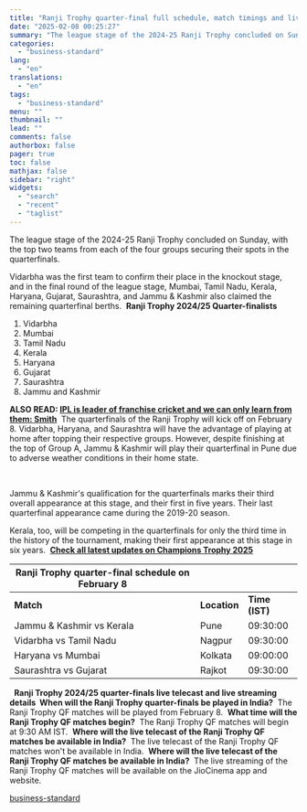 ```yaml
---
title: "Ranji Trophy quarter-final full schedule, match timings and live streaming"
date: "2025-02-08 00:25:27"
summary: "The league stage of the 2024-25 Ranji Trophy concluded on Sunday, with the top two teams from each of the four groups securing their spots in the quarterfinals. Vidarbha was the first team to confirm their place in the knockout stage, and in the final round of the league stage,..."
categories:
  - "business-standard"
lang:
  - "en"
translations:
  - "en"
tags:
  - "business-standard"
menu: ""
thumbnail: ""
lead: ""
comments: false
authorbox: false
pager: true
toc: false
mathjax: false
sidebar: "right"
widgets:
  - "search"
  - "recent"
  - "taglist"
---
```


The league stage of the 2024-25 Ranji Trophy concluded on Sunday, with the top two teams from each of the four groups securing their spots in the quarterfinals.

Vidarbha was the first team to confirm their place in the knockout stage, and in the final round of the league stage, Mumbai, Tamil Nadu, Kerala, Haryana, Gujarat, Saurashtra, and Jammu & Kashmir also claimed the remaining quarterfinal berths.  **Ranji Trophy 2024/25 Quarter-finalists** 

1. Vidarbha
2. Mumbai
3. Tamil Nadu
4. Kerala
5. Haryana
6. Gujarat
7. Saurashtra
8. Jammu and Kashmir

**ALSO READ: [IPL is leader of franchise cricket and we can only learn from them: Smith](https://www.business-standard.com/pti-stories/national/ipl-is-leader-of-franchise-cricket-and-we-can-only-learn-from-them-sa20-commissioner-smith-125020700647_1.html)**  The quarterfinals of the Ranji Trophy will kick off on February 8. Vidarbha, Haryana, and Saurashtra will have the advantage of playing at home after topping their respective groups. However, despite finishing at the top of Group A, Jammu & Kashmir will play their quarterfinal in Pune due to adverse weather conditions in their home state.

 

Jammu & Kashmir's qualification for the quarterfinals marks their third overall appearance at this stage, and their first in five years. Their last quarterfinal appearance came during the 2019-20 season.

Kerala, too, will be competing in the quarterfinals for only the third time in the history of the tournament, making their first appearance at this stage in six years.  [**Check all latest updates on Champions Trophy 2025**](https://www.business-standard.com/cricket/champions-trophy)

| **Ranji Trophy quarter-final schedule on February 8** | | |
| --- | --- | --- |
| **Match** | **Location** | **Time (IST)** |
| Jammu & Kashmir vs Kerala | Pune | 09:30:00 |
| Vidarbha vs Tamil Nadu | Nagpur | 09:30:00 |
| Haryana vs Mumbai | Kolkata | 09:00:00 |
| Saurashtra vs Gujarat | Rajkot | 09:30:00 |

  **Ranji Trophy 2024/25 quarter-finals live telecast and live streaming details  When will the Ranji Trophy quarter-finals be played in India?**  The Ranji Trophy QF matches will be played from February 8.  **What time will the Ranji Trophy QF matches begin?**  The Ranji Trophy QF matches will begin at 9:30 AM IST.  **Where will the live telecast of the Ranji Trophy QF matches be available in India?**  The live telecast of the Ranji Trophy QF matches won't be available in India.  **Where will the live telecast of the Ranji Trophy QF matches be available in India?**  The live streaming of the Ranji Trophy QF matches will be available on the JioCinema app and website.

[business-standard](https://www.business-standard.com/cricket/news/ranji-trophy-quarter-final-full-schedule-match-timings-and-live-streaming-125020701873_1.html)
